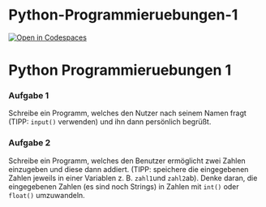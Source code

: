 # Python-Programmieruebungen-1
[![Open in Codespaces](https://classroom.github.com/assets/launch-codespace-2972f46106e565e64193e422d61a12cf1da4916b45550586e14ef0a7c637dd04.svg)](https://classroom.github.com/open-in-codespaces?assignment_repo_id=20825586)
# Python Programmieruebungen 1

### Aufgabe 1
Schreibe ein Programm, welches den Nutzer nach seinem Namen fragt (TIPP: `input()` verwenden) und ihn dann persönlich begrüßt.

### Aufgabe 2
Schreibe ein Programm, welches den Benutzer ermöglicht zwei Zahlen einzugeben und diese dann addiert. (TIPP: speichere die eingegebenen Zahlen jeweils in einer Variablen z. B. `zahl1`und `zahl2`ab).
Denke daran, die eingegebenen Zahlen (es sind noch Strings) in Zahlen mit `int()` oder `float()` umzuwandeln.

